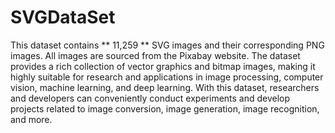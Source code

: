 # SVGDataSet
This dataset contains ** 11,259 ** SVG images and their corresponding PNG images. All images are sourced from the Pixabay website. The dataset provides a rich collection of vector graphics and bitmap images, making it highly suitable for research and applications in image processing, computer vision, machine learning, and deep learning. With this dataset, researchers and developers can conveniently conduct experiments and develop projects related to image conversion, image generation, image recognition, and more.
